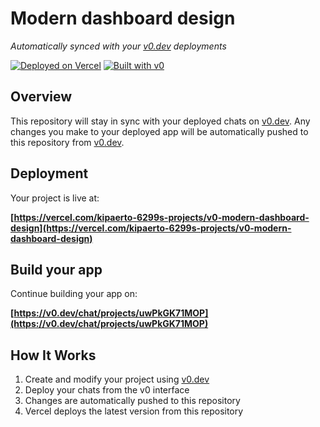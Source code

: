 # Modern dashboard design

*Automatically synced with your [v0.dev](https://v0.dev) deployments*

[![Deployed on Vercel](https://img.shields.io/badge/Deployed%20on-Vercel-black?style=for-the-badge&logo=vercel)](https://vercel.com/kipaerto-6299s-projects/v0-modern-dashboard-design)
[![Built with v0](https://img.shields.io/badge/Built%20with-v0.dev-black?style=for-the-badge)](https://v0.dev/chat/projects/uwPkGK71MOP)

## Overview

This repository will stay in sync with your deployed chats on [v0.dev](https://v0.dev).
Any changes you make to your deployed app will be automatically pushed to this repository from [v0.dev](https://v0.dev).

## Deployment

Your project is live at:

**[https://vercel.com/kipaerto-6299s-projects/v0-modern-dashboard-design](https://vercel.com/kipaerto-6299s-projects/v0-modern-dashboard-design)**

## Build your app

Continue building your app on:

**[https://v0.dev/chat/projects/uwPkGK71MOP](https://v0.dev/chat/projects/uwPkGK71MOP)**

## How It Works

1. Create and modify your project using [v0.dev](https://v0.dev)
2. Deploy your chats from the v0 interface
3. Changes are automatically pushed to this repository
4. Vercel deploys the latest version from this repository
